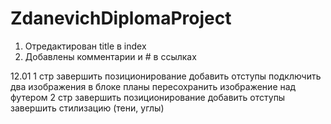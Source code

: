 # ZdanevichDiplomaProject
1. Отредактирован title в index
2. Добавлены комментарии и # в ссылках

12.01
1 стр
завершить позиционирование
добавить отступы
подключить два изображения в блоке планы
пересохранить изображение над футером
2 стр
завершить позиционирование
добавить отступы
завершить стилизацию (тени, углы)
